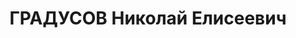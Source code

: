 ---
title: ГРАДУСОВ Николай Елисеевич
description: '1894 г.р., русский, член ВКП(б) с 1917, нач. политотдела 41 СД ХВО,
  бригадный комиссар (02.01.1936).

  Арестован 29.09.1937. Приговор: 27.11.1937 - Харьков.

  Реабилитирован 05.09.1957'
---